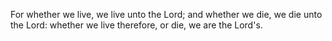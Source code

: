 For whether we live, we live unto the Lord; and whether we die, we die unto the Lord: whether we live therefore, or die, we are the Lord's.
